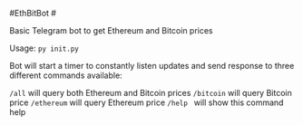 #EthBitBot #

Basic Telegram bot to get Ethereum and Bitcoin prices

Usage: ```py init.py```

Bot will start a timer to constantly listen updates and send response to three different commands available:

```/all``` will query both Ethereum and Bitcoin prices
```/bitcoin``` will query Bitcoin price
```/ethereum``` will query Ethereum price
```/help ``` will show this command help
